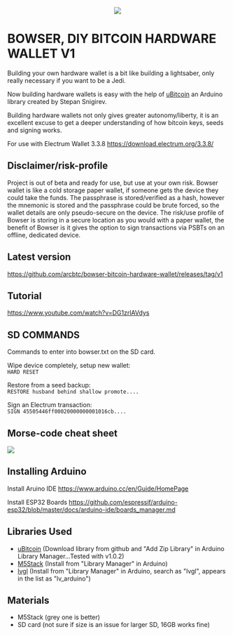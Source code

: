   <p align="center">
<img src="https://i.imgur.com/PJXob0B.png" />
</p>

<h1>BOWSER, DIY BITCOIN HARDWARE WALLET V1</h1>

Building your own hardware wallet is a bit like building a lightsaber, only really necessary if you want to be a Jedi.

Now building hardware wallets is easy with the help of <a href="https://github.com/micro-bitcoin/uBitcoin">uBitcoin</a> an Arduino library created by Stepan Snigirev.

Building hardware wallets not only gives greater autonomy/liberty, it is an excellent excuse to get a deeper understanding of how bitcoin keys, seeds and signing works.

For use with Electrum Wallet 3.3.8 https://download.electrum.org/3.3.8/ 

## Disclaimer/risk-profile

Project is out of beta and ready for use, but use at your own risk.
Bowser wallet is like a cold storage paper wallet, if someone gets the device they could take the funds. The passphrase is stored/verified as a hash, however the mnemonic is stored and the passphrase could be brute forced, so the wallet details are only pseudo-secure on the device.
The risk/use profile of Bowser is storing in a secure location as you would with a paper wallet, the benefit of Bowser is it gives the option to sign transactions via PSBTs on an offline, dedicated device.

## Latest version

https://github.com/arcbtc/bowser-bitcoin-hardware-wallet/releases/tag/v1

## Tutorial

https://www.youtube.com/watch?v=DG1zrlAVdys

## SD COMMANDS

Commands to enter into bowser.txt on the SD card.

Wipe device completely, setup new wallet:<br/>
`HARD RESET`

Restore from a seed backup:<br/>
`RESTORE husband behind shallow promote....`

Sign an Electrum transaction:<br/>
`SIGN 45505446ff00020000000001016cb....`

## Morse-code cheat sheet

<img src="https://i.imgur.com/atlxPn1.png">

## Installing Arduino

Install Aruino IDE
https://www.arduino.cc/en/Guide/HomePage

Install ESP32 Boards
https://github.com/espressif/arduino-esp32/blob/master/docs/arduino-ide/boards_manager.md


## Libraries Used

- <a href="https://github.com/micro-bitcoin/uBitcoin">uBitcoin</a> (Download library from github and "Add Zip Library" in Arduino Library Manager...Tested with v1.0.2)
- <a href="https://github.com/m5stack/M5Stack">M5Stack</a> (Install from "Library Manager" in Arduino)
- [lvgl](https://lvgl.io/) (Install from "Library Manager" in Arduino, search as "lvgl", appears in the list as "lv_arduino")

## Materials

- M5Stack (grey one is better)
- SD card (not sure if size is an issue for larger SD, 16GB works fine)
